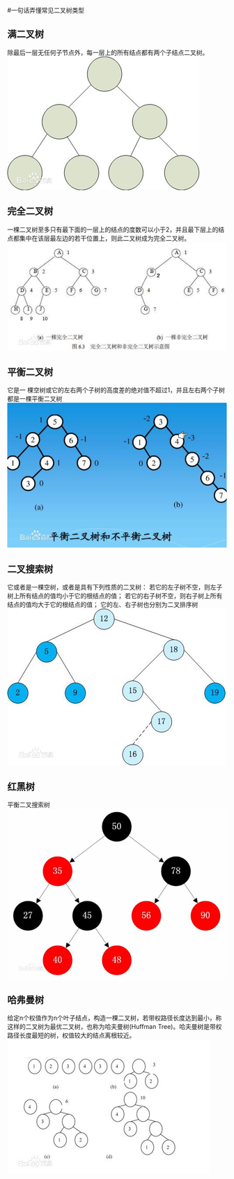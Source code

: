 #一句话弄懂常见二叉树类型
## 满二叉树

除最后一层无任何子节点外，每一层上的所有结点都有两个子结点二叉树。 <img src="https://raw.githubusercontent.com/Double2hao/xujiajia_blog/main/img/850.png" alt="这里写图片描述">

## 完全二叉树

一棵二叉树至多只有最下面的一层上的结点的度数可以小于2，并且最下层上的结点都集中在该层最左边的若干位置上，则此二叉树成为完全二叉树。 <img src="https://raw.githubusercontent.com/Double2hao/xujiajia_blog/main/img/851.png" alt="这里写图片描述">

## 平衡二叉树

它是一 棵空树或它的左右两个子树的高度差的绝对值不超过1，并且左右两个子树都是一棵平衡二叉树 <img src="https://raw.githubusercontent.com/Double2hao/xujiajia_blog/main/img/852.png" alt="这里写图片描述">

## 二叉搜索树

它或者是一棵空树，或者是具有下列性质的二叉树： 若它的左子树不空，则左子树上所有结点的值均小于它的根结点的值； 若它的右子树不空，则右子树上所有结点的值均大于它的根结点的值； 它的左、右子树也分别为二叉排序树 <img src="https://raw.githubusercontent.com/Double2hao/xujiajia_blog/main/img/853.png" alt="这里写图片描述">

## 红黑树

平衡二叉搜索树 <img src="https://raw.githubusercontent.com/Double2hao/xujiajia_blog/main/img/854.png" alt="这里写图片描述">

## 哈弗曼树

给定n个权值作为n个叶子结点，构造一棵二叉树，若带权路径长度达到最小，称这样的二叉树为最优二叉树，也称为哈夫曼树(Huffman Tree)。哈夫曼树是带权路径长度最短的树，权值较大的结点离根较近。 <img src="https://raw.githubusercontent.com/Double2hao/xujiajia_blog/main/img/855.png" alt="这里写图片描述">